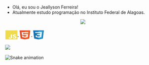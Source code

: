 - Olá, eu sou o Jeallyson Ferreira!
- Atualmente estudo programação no Instituto Federal de Alagoas. 

<div align="center">
  <a href="https://github.com/jeallyson">
<!--   <img height="180em" src="https://github-readme-stats.vercel.app/api?username=jeallyson&show_icons=true&theme=dark&include_all_commits=true&count_private=true"/> -->
  <img height="170em" src="https://github-readme-stats.vercel.app/api/top-langs/?username=jeallyson&layout=compact&langs_count=7&theme=dracula"/>
</div>

<div style="display: inline_block"><br>
  <img align="center" alt="Jeallyson-Js" height="30" width="40" src="https://raw.githubusercontent.com/devicons/devicon/master/icons/javascript/javascript-plain.svg">
  <img align="center" alt="Jeallyson-HTML" height="30" width="40" src="https://raw.githubusercontent.com/devicons/devicon/master/icons/html5/html5-original.svg">
  <img align="center" alt="Jeallyson-CSS" height="30" width="40" src="https://raw.githubusercontent.com/devicons/devicon/master/icons/css3/css3-original.svg">
</div> <br>
  
<div>
    <a href="www.instagram.com/jeallyson_ferreira" target="_blank"><img src="https://img.shields.io/badge/-Instagram-%23E4405F?style=for-the-badge&logo=instagram&logoColor=white" target="_blank"></a>

</div>

 ![Snake animation](https://github.com/jeallyson/jeallyson/blob/output/github-contribution-grid-snake.svg)
